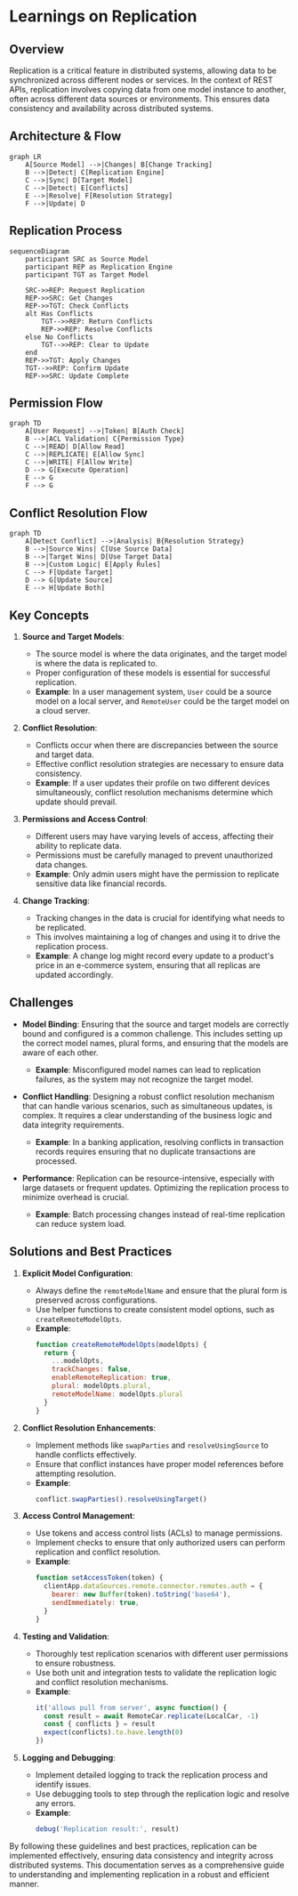 # Learnings on Replication

## Overview

Replication is a critical feature in distributed systems, allowing data to be synchronized across different nodes or services. In the context of REST APIs, replication involves copying data from one model instance to another, often across different data sources or environments. This ensures data consistency and availability across distributed systems.

## Architecture & Flow

```mermaid
graph LR
    A[Source Model] -->|Changes| B[Change Tracking]
    B -->|Detect| C[Replication Engine]
    C -->|Sync| D[Target Model]
    C -->|Detect| E[Conflicts]
    E -->|Resolve| F[Resolution Strategy]
    F -->|Update| D
```

## Replication Process

```mermaid
sequenceDiagram
    participant SRC as Source Model
    participant REP as Replication Engine
    participant TGT as Target Model
    
    SRC->>REP: Request Replication
    REP->>SRC: Get Changes
    REP->>TGT: Check Conflicts
    alt Has Conflicts
        TGT-->>REP: Return Conflicts
        REP->>REP: Resolve Conflicts
    else No Conflicts
        TGT-->>REP: Clear to Update
    end
    REP->>TGT: Apply Changes
    TGT-->>REP: Confirm Update
    REP->>SRC: Update Complete
```

## Permission Flow

```mermaid
graph TD
    A[User Request] -->|Token| B[Auth Check]
    B -->|ACL Validation| C{Permission Type}
    C -->|READ| D[Allow Read]
    C -->|REPLICATE| E[Allow Sync]
    C -->|WRITE| F[Allow Write]
    D --> G[Execute Operation]
    E --> G
    F --> G
```

## Conflict Resolution Flow

```mermaid
graph TD
    A[Detect Conflict] -->|Analysis| B{Resolution Strategy}
    B -->|Source Wins| C[Use Source Data]
    B -->|Target Wins| D[Use Target Data]
    B -->|Custom Logic| E[Apply Rules]
    C --> F[Update Target]
    D --> G[Update Source]
    E --> H[Update Both]
```

## Key Concepts

1. **Source and Target Models**: 
   - The source model is where the data originates, and the target model is where the data is replicated to.
   - Proper configuration of these models is essential for successful replication.
   - **Example**: In a user management system, `User` could be a source model on a local server, and `RemoteUser` could be the target model on a cloud server.

2. **Conflict Resolution**:
   - Conflicts occur when there are discrepancies between the source and target data.
   - Effective conflict resolution strategies are necessary to ensure data consistency.
   - **Example**: If a user updates their profile on two different devices simultaneously, conflict resolution mechanisms determine which update should prevail.

3. **Permissions and Access Control**:
   - Different users may have varying levels of access, affecting their ability to replicate data.
   - Permissions must be carefully managed to prevent unauthorized data changes.
   - **Example**: Only admin users might have the permission to replicate sensitive data like financial records.

4. **Change Tracking**:
   - Tracking changes in the data is crucial for identifying what needs to be replicated.
   - This involves maintaining a log of changes and using it to drive the replication process.
   - **Example**: A change log might record every update to a product's price in an e-commerce system, ensuring that all replicas are updated accordingly.

## Challenges

- **Model Binding**: Ensuring that the source and target models are correctly bound and configured is a common challenge. This includes setting up the correct model names, plural forms, and ensuring that the models are aware of each other.
  - **Example**: Misconfigured model names can lead to replication failures, as the system may not recognize the target model.

- **Conflict Handling**: Designing a robust conflict resolution mechanism that can handle various scenarios, such as simultaneous updates, is complex. It requires a clear understanding of the business logic and data integrity requirements.
  - **Example**: In a banking application, resolving conflicts in transaction records requires ensuring that no duplicate transactions are processed.

- **Performance**: Replication can be resource-intensive, especially with large datasets or frequent updates. Optimizing the replication process to minimize overhead is crucial.
  - **Example**: Batch processing changes instead of real-time replication can reduce system load.

## Solutions and Best Practices

1. **Explicit Model Configuration**:
   - Always define the `remoteModelName` and ensure that the plural form is preserved across configurations.
   - Use helper functions to create consistent model options, such as `createRemoteModelOpts`.
   - **Example**: 
     ```javascript
     function createRemoteModelOpts(modelOpts) {
       return {
         ...modelOpts,
         trackChanges: false,
         enableRemoteReplication: true,
         plural: modelOpts.plural,
         remoteModelName: modelOpts.plural
       }
     }
     ```

2. **Conflict Resolution Enhancements**:
   - Implement methods like `swapParties` and `resolveUsingSource` to handle conflicts effectively.
   - Ensure that conflict instances have proper model references before attempting resolution.
   - **Example**: 
     ```javascript
     conflict.swapParties().resolveUsingTarget()
     ```

3. **Access Control Management**:
   - Use tokens and access control lists (ACLs) to manage permissions.
   - Implement checks to ensure that only authorized users can perform replication and conflict resolution.
   - **Example**: 
     ```javascript
     function setAccessToken(token) {
       clientApp.dataSources.remote.connector.remotes.auth = {
         bearer: new Buffer(token).toString('base64'),
         sendImmediately: true,
       }
     }
     ```

4. **Testing and Validation**:
   - Thoroughly test replication scenarios with different user permissions to ensure robustness.
   - Use both unit and integration tests to validate the replication logic and conflict resolution mechanisms.
   - **Example**: 
     ```javascript
     it('allows pull from server', async function() {
       const result = await RemoteCar.replicate(LocalCar, -1)
       const { conflicts } = result
       expect(conflicts).to.have.length(0)
     })
     ```

5. **Logging and Debugging**:
   - Implement detailed logging to track the replication process and identify issues.
   - Use debugging tools to step through the replication logic and resolve any errors.
   - **Example**: 
     ```javascript
     debug('Replication result:', result)
     ```

By following these guidelines and best practices, replication can be implemented effectively, ensuring data consistency and integrity across distributed systems. This documentation serves as a comprehensive guide to understanding and implementing replication in a robust and efficient manner. 